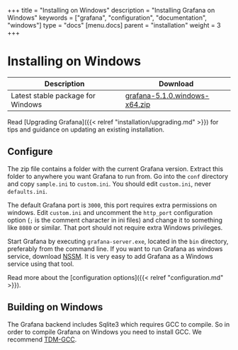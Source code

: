 +++
title = "Installing on Windows"
description = "Installing Grafana on Windows"
keywords = ["grafana", "configuration", "documentation", "windows"]
type = "docs"
[menu.docs]
parent = "installation"
weight = 3
+++

# Installing on Windows

Description | Download
------------ | -------------
Latest stable package for Windows | [grafana-5.1.0.windows-x64.zip](https://s3-us-west-2.amazonaws.com/grafana-releases/release/grafana-5.1.0.windows-x64.zip)

<!--
Latest beta package for Windows | [grafana.5.1.0-beta1.windows-x64.zip](https://s3-us-west-2.amazonaws.com/grafana-releases/release/grafana-5.0.0-beta5.windows-x64.zip)
-->

Read [Upgrading Grafana]({{< relref "installation/upgrading.md" >}}) for tips and guidance on updating an existing
installation.

## Configure

The zip file contains a folder with the current Grafana version. Extract
this folder to anywhere you want Grafana to run from.  Go into the
`conf` directory and copy `sample.ini` to `custom.ini`. You should edit
`custom.ini`, never `defaults.ini`.

The default Grafana port is `3000`, this port requires extra permissions
on windows. Edit `custom.ini` and uncomment the `http_port`
configuration option (`;` is the comment character in ini files) and change it to something like `8080` or similar.
That port should not require extra Windows privileges.

Start Grafana by executing `grafana-server.exe`, located in the `bin` directory, preferably from the
command line. If you want to run Grafana as windows service, download
[NSSM](https://nssm.cc/). It is very easy to add Grafana as a Windows
service using that tool.

Read more about the [configuration options]({{< relref "configuration.md" >}}).

## Building on Windows

The Grafana backend includes Sqlite3 which requires GCC to compile. So
in order to compile Grafana on Windows you need to install GCC. We
recommend [TDM-GCC](http://tdm-gcc.tdragon.net/download).
